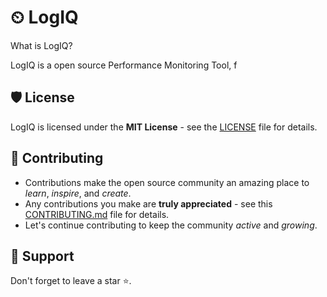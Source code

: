 # ⏲ LogIQ

What is LogIQ?

LogIQ is a open source Performance Monitoring Tool, f

## 🛡️ License

LogIQ is licensed under the **MIT License** - see the [LICENSE](LICENSE) file for details.

## 🧰 Contributing

- Contributions make the open source community an amazing place to _learn_, _inspire_, and _create_.
- Any contributions you make are **truly appreciated** - see this [CONTRIBUTING.md](CONTRIBUTING.md) file for details.
- Let's continue contributing to keep the community _active_ and _growing_.

## 🙏 Support

Don't forget to leave a star ⭐️.
